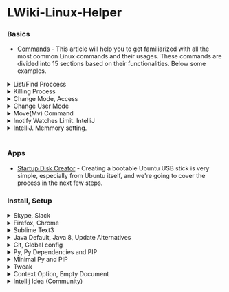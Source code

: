 # LWiki-Linux-Helper



### Basics

* [Commands](https://linoxide.com/linux-how-to/linux-commands-brief-outline-examples/) - This article will help you to get familiarized with all the most common Linux commands and their usages. These commands are divided into 15 sections based on their functionalities. Below some examples.


<details> 
<summary> List/Find Proccess </summary>
<p> 

```
sudo ps -ef
```
`ps` - displays processes for the current shell. `-e` - display every active process on a Linux. `-f`- to perform a full-format listing.

```
sudo lsof -t -i:8000
```
`lsof` - list of files(also used for to list related processes). `-t` - show only process ID. `-i` - show only internet connections related process (port in our case). 

</p>
</details>


<details> 
<summary> Killing Process </summary>
<p> 
   
```
# Kill a process by PID
sudo kill <SIG> <PID>

# Kill a process by name
sudo killall <name>
```
   
Possible signals(SIG) for killing.
SIGHUP 1 SIGINT 2  SIGKILL 9, etc. 

</p>
</details>


<details> 
<summary> Change Mode, Access </summary>
<p> 

For the directories only. For the most cases. 
```
find <folder> -type d -exec sudo chmod 755 {} \;
```

Only if you understand, what you are doing.
```
sudo chmod 755 -R <folder>
```

</p>
</details>


<details> 
<summary> Change User Mode </summary>
<p> 

sudo chown <flags> <user-to> <dir>

```
sudo chown -R $USER ./out
```

</p>
</details>



<details> 
<summary> Move(Mv) Command </summary>
<p> 


Mv command main options.`mv -f`	force move by overwriting destination file without prompt. `mv -i`	interactive prompt before overwrite. `mv -u`	update - move when source is newer than destination. `mv -v`	verbose - print source and destination files


Move main.c def.h files to /home/usr/rapid/ directory

```
mv main.c def.h /home/usr/rapid/
```

Move all C files in current directory to subdirectory bak

```
mv *.c bak
```

Move all files in subdirectory bak to current directory

```
mv bak/* .
```

Rename file main.c to main.bak

```
mv main.c main.bak
```

Rename directory bak to bak2:

```
mv bak bak2
```

</p>
</details>


<details> 
<summary> Inotify Watches Limit. IntelliJ </summary>
<p> 

Inotify requires a "watch handle" to be set for each directory in the project. Unfortunately, the default limit of watch handles may not be enough for reasonably sized projects, and reaching the limit will force IntelliJ platform to fall back to recursive scans of directory trees.


```
wget  -O /etc/sysctl.d/60-jetbrains.conf "https://gist.githubusercontent.com/bittner/c7d1d49fe0c9af907f24/raw/e2448528477ca3508ad480bea52d3dad54a58f10/60-jetbrains.conf"

sudo sysctl --system
```

</p>
</details>


<details> 
<summary> IntelliJ. Memmory setting.</summary>
<p> 

`idea.vmoptions` and `idea64.vmoptions`

```
-Xms748m
-Xmx748m
```

`idea.properties`

```
idea.max.intellisense.filesize=999999
idea.max.content.load.filesize=999999
```

</p>
</details>
</br>



### Apps


* [Startup Disk Creator](https://tutorials.ubuntu.com/tutorial/tutorial-create-a-usb-stick-on-ubuntu#0) - Creating a bootable Ubuntu USB stick is very simple, especially from Ubuntu itself, and we're going to cover the process in the next few steps.



### Install, Setup


<details> 
<summary> Skype, Slack </summary>
<p> 
   
```
wget https://repo.skype.com/latest/skypeforlinux-64.deb; sudo dpkg -i skypeforlinux-64.deb; sudo apt-get update; sudo snap install slack --classic; 
```

</p>
</details>


<details> 
<summary> Firefox, Chrome </summary>
<p> 
   
```
sudo apt-get update; sudo apt install firefox; sudo wget https://dl.google.com/linux/direct/google-chrome-stable_current_amd64.deb; sudo dpkg -i google-chrome-stable_current_amd64.deb; 
```

</p>
</details>

<details> 
<summary> Sublime Text3 </summary>
<p> 
   
```
wget -qO - https://download.sublimetext.com/sublimehq-pub.gpg | sudo apt-key add -; sudo apt-add-repository "deb https://download.sublimetext.com/ apt/stable/"; sudo apt-get update; sudo apt-get install sublime-text;
```

</p>
</details>


<details> 
<summary> Java Default, Java 8, Update Alternatives </summary>
<p> 
   
```
sudo apt-get update; sudo apt install default-jre; sudo apt install default-jdk; sudo apt install openjdk-8-jdk; sudo update-alternatives --config java; sudo update-alternatives --config javac; sudo update-alternatives --config javadoc; sudo update-alternatives --config javap;
```

</p>
</details>

 
<details> 
<summary> Git, Global config </summary>
<p> 
   
```
sudo apt update; sudo apt install git; git config --global user.name "GensaGames"; git config --global user.email "GensaGames@domain.com";
```

</p>
</details>


<details> 
<summary> Py, Py Dependencies and PIP </summary>
<p> 
   
```
sudo apt-get update; sudo apt-get install python3.6; sudo apt-get install python3-distutils; sudo apt install python3-testresources; wget https://bootstrap.pypa.io/get-pip.py; sudo python3 get-pip.py; 
```

</p>
</details>


<details> 
<summary> Minimal Py and PIP </summary>
<p> 
   
```
sudo apt update; sudo apt install python-minimal; wget https://bootstrap.pypa.io/get-pip.py; sudo python get-pip.py; 
```

</p>
</details>


<details> 
<summary> Tweak </summary>
<p> 
   
```
sudo apt-get install gnome-tweak-tool; 
```

</p>
</details>


<details> 
<summary> Context Option, Empty Document </summary>
<p> 
   
```
touch ~/Templates/Empty\ Document
```

</p>
</details>


<details> 
<summary> Intellij Idea (Community) </summary>
<p> 
   
```

```

</p>
</details>
